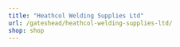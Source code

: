 ```yaml
---
title: "Heathcol Welding Supplies Ltd"
url: /gateshead/heathcol-welding-supplies-ltd/
shop: shop
---
```


